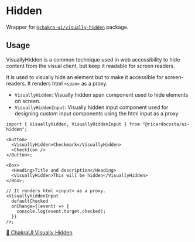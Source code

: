 # Hidden

Wrapper for [`@chakra-ui/visually-hidden`](https://github.com/chakra-ui/chakra-ui/tree/main/packages/components/visually-hidden) package.

## Usage

VisuallyHidden is a common technique used in web accessibility to hide content from the visual client, but keep it readable for screen readers.

It is used to visually hide an element but to make it accessible for screen-readers. It renders html `<span>` as a proxy.

- `VisuallyHidden`: Visually hidden span component used to hide elements on screen.
- `VisuallyHiddenInput`: Visually hidden input component used for designing custom input components using the html input as a proxy

```tsx
import { VisuallyHidden, VisuallyHiddenInput } from "@ricardocosta/ui-hidden";

<Button>
  <VisuallyHidden>Checkmark</VisuallyHidden>
  <CheckIcon />
</Button>;

<Box>
  <Heading>Title and description</Heading>
  <VisuallyHidden>This will be hidden</VisuallyHidden>
</Box>;

// It renders html <input> as a proxy.
<VisuallyHiddenInput
  defaultChecked
  onChange={(event) => {
    console.log(event.target.checked);
  }}
/>;
```

[🔗 ChakraUI Visually Hidden](https://chakra-ui.com/docs/components/visually-hidden)
